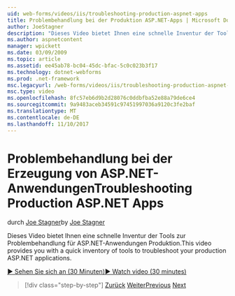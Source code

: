 ```yaml
---
uid: web-forms/videos/iis/troubleshooting-production-aspnet-apps
title: Problembehandlung bei der Produktion ASP.NET-Apps | Microsoft Docs
author: JoeStagner
description: "Dieses Video bietet Ihnen eine schnelle Inventur der Tools zur Problembehandlung für ASP.NET-Anwendungen Produktion."
ms.author: aspnetcontent
manager: wpickett
ms.date: 03/09/2009
ms.topic: article
ms.assetid: ee45ab78-bc04-45dc-bfac-5c0c023b3f17
ms.technology: dotnet-webforms
ms.prod: .net-framework
msc.legacyurl: /web-forms/videos/iis/troubleshooting-production-aspnet-apps
msc.type: video
ms.openlocfilehash: 8fc57eb6d9b2d28076c0ddbfba52e88a79de6ce4
ms.sourcegitcommit: 9a9483aceb34591c97451997036a9120c3fe2baf
ms.translationtype: MT
ms.contentlocale: de-DE
ms.lasthandoff: 11/10/2017
---
```

<a name="troubleshooting-production-aspnet-apps"></a><span data-ttu-id="499a0-103">Problembehandlung bei der Erzeugung von ASP.NET-Anwendungen</span><span class="sxs-lookup"><span data-stu-id="499a0-103">Troubleshooting Production ASP.NET Apps</span></span>
====================
<span data-ttu-id="499a0-104">durch [Joe Stagner](https://github.com/JoeStagner)</span><span class="sxs-lookup"><span data-stu-id="499a0-104">by [Joe Stagner](https://github.com/JoeStagner)</span></span>

<span data-ttu-id="499a0-105">Dieses Video bietet Ihnen eine schnelle Inventur der Tools zur Problembehandlung für ASP.NET-Anwendungen Produktion.</span><span class="sxs-lookup"><span data-stu-id="499a0-105">This video provides you with a quick inventory of tools to troubleshoot your production ASP.NET applications.</span></span>

[<span data-ttu-id="499a0-106">&#9654; Sehen Sie sich an (30 Minuten)</span><span class="sxs-lookup"><span data-stu-id="499a0-106">&#9654; Watch video (30 minutes)</span></span>](https://channel9.msdn.com/Blogs/ASP-NET-Site-Videos/troubleshooting-production-aspnet-apps)

>[!div class="step-by-step"]
<span data-ttu-id="499a0-107">[Zurück](feature-specific-delegated-management.md)
[Weiter](creating-a-site-with-iis7-manager.md)</span><span class="sxs-lookup"><span data-stu-id="499a0-107">[Previous](feature-specific-delegated-management.md)
[Next](creating-a-site-with-iis7-manager.md)</span></span>
